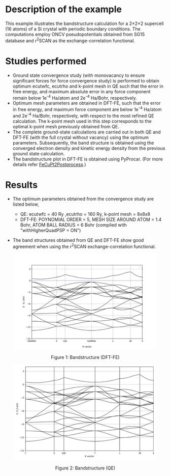 Description of the example
============================================================================
This example illustrates the bandstructure calculation for a 2×2×2 supercell (16 atoms) of a Si crystal with periodic boundary conditions. The computations employ ONCV pseudopotentials obtained from SG15 database and r<sup>2</sup>SCAN as the exchange-correlation functional.

Studies performed
============================================================================
* Ground state convergence study (with monovacancy to ensure significant forces for force convergence study) is performed to obtain optimum ecutwfc, ecutrho and k-point mesh in QE such that the error in free energy, and maximum absolute error in any force component remain below  1e<sup>-4</sup> Ha/atom and 2e<sup>-4</sup> Ha/Bohr, respectively. 
* Optimum mesh parameters are obtained in DFT-FE, such that the error in free energy, and maximum force component are below  1e<sup>-4</sup> Ha/atom and 2e<sup>-4</sup> Ha/Bohr, respectively, with respect to the most refined QE calculation. The k-point mesh used in this step corresponds to the optimal k-point mesh previously obtained from QE.
* The complete ground-state calculations are carried out in both QE and DFT-FE (with the full crystal without vacancy) using the optimum parameters. Subsequently, the band structure is obtained using the converged electron density and kinetic energy density from the previous ground state calculation.
* The bandstructure plot in DFT-FE is obtained using PyProcar. (For more details refer [FeCuPt2Postprocess](https://github.com/dftfeDevelopers/dftfe-benchmarks/tree/master/accuracyBenchmarks/FeCuPt2Postprocess).)

Results
============================================================================
* The optimum parameters obtained from the convergence study are listed below,

    * QE: ecutwfc = 40 Ry ,ecutrho = 160 Ry, k-point mesh = 8x8x8
    * DFT-FE: POYNOMIAL ORDER = 5, MESH SIZE AROUND ATOM = 1.4 Bohr, ATOM BALL RADIUS = 6 Bohr (compiled with "withHigherQuadPSP = ON")

* The band structures obtained from QE and DFT-FE show good agreement when using the r<sup>2</sup>SCAN exchange-correlation functional.

<p align="center">
    <img src="./dftfe/output/bandsplot.png" width="450" height="300" alt="Bandstructure DFT-FE">
</p>
<p align="center">
    <span>Figure 1: Bandstructure (DFT-FE)
</p>

<p align="center">
    <img src="./qe/output/si_bands.png" width="450" height="300" alt="Bandstructure QE">
</p>

<p align="center">
    <span>Figure 2: Bandstructure (QE)
</p>
